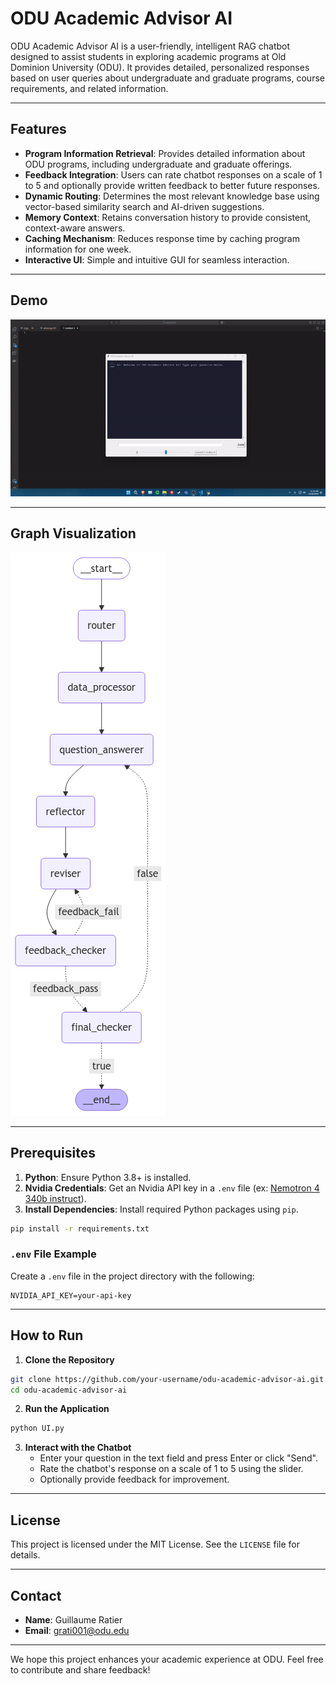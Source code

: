 # ODU Academic Advisor AI

ODU Academic Advisor AI is a user-friendly, intelligent RAG chatbot designed to assist students in exploring academic programs at Old Dominion University (ODU). It provides detailed, personalized responses based on user queries about undergraduate and graduate programs, course requirements, and related information.

---

## Features

- **Program Information Retrieval**: Provides detailed information about ODU programs, including undergraduate and graduate offerings.
- **Feedback Integration**: Users can rate chatbot responses on a scale of 1 to 5 and optionally provide written feedback to better future responses.
- **Dynamic Routing**: Determines the most relevant knowledge base using vector-based similarity search and AI-driven suggestions.
- **Memory Context**: Retains conversation history to provide consistent, context-aware answers.
- **Caching Mechanism**: Reduces response time by caching program information for one week.
- **Interactive UI**: Simple and intuitive GUI for seamless interaction.

---

## Demo

[![Demo Video](./images/demo.gif)](./images/demo.mp4)

---

## Graph Visualization

![Graph Visualization](./images/graph.png)

---

## Prerequisites

1. **Python**: Ensure Python 3.8+ is installed.
2. **Nvidia Credentials**: Get an Nvidia API key in a `.env` file (ex: [Nemotron 4 340b instruct](https://build.nvidia.com/nvidia/nemotron-4-340b-instruct)).
3. **Install Dependencies**: Install required Python packages using `pip`.

```bash
pip install -r requirements.txt
```

### `.env` File Example

Create a `.env` file in the project directory with the following:

```
NVIDIA_API_KEY=your-api-key
```

---

## How to Run

1. **Clone the Repository**

```bash
git clone https://github.com/your-username/odu-academic-advisor-ai.git
cd odu-academic-advisor-ai
```

2. **Run the Application**

```bash
python UI.py
```

3. **Interact with the Chatbot**
   - Enter your question in the text field and press Enter or click "Send".
   - Rate the chatbot's response on a scale of 1 to 5 using the slider.
   - Optionally provide feedback for improvement.

---

## License

This project is licensed under the MIT License. See the `LICENSE` file for details.

---

## Contact

- **Name**: Guillaume Ratier
- **Email**: grati001@odu.edu

---

We hope this project enhances your academic experience at ODU. Feel free to contribute and share feedback!


